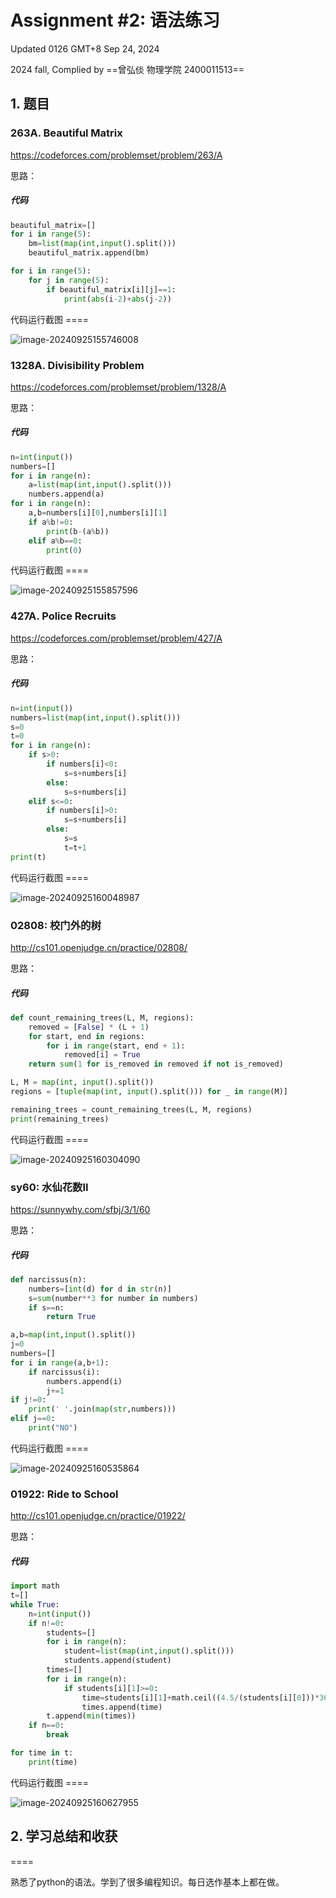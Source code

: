 # Assignment #2: 语法练习

Updated 0126 GMT+8 Sep 24, 2024

2024 fall, Complied by ==曾弘倓  物理学院  2400011513==



## 1. 题目

### 263A. Beautiful Matrix

https://codeforces.com/problemset/problem/263/A



思路：



##### 代码

```python
beautiful_matrix=[]
for i in range(5):
    bm=list(map(int,input().split()))
    beautiful_matrix.append(bm)

for i in range(5):
    for j in range(5):
        if beautiful_matrix[i][j]==1:
            print(abs(i-2)+abs(j-2))

```



代码运行截图 ====

![image-20240925155746008](C:\Users\lenovo\AppData\Roaming\Typora\typora-user-images\image-20240925155746008.png)



### 1328A. Divisibility Problem

https://codeforces.com/problemset/problem/1328/A



思路：



##### 代码

```python
n=int(input())
numbers=[]
for i in range(n):
    a=list(map(int,input().split()))
    numbers.append(a)
for i in range(n):
    a,b=numbers[i][0],numbers[i][1]
    if a%b!=0:
        print(b-(a%b))
    elif a%b==0:
        print(0)
```



代码运行截图 ====

![image-20240925155857596](C:\Users\lenovo\AppData\Roaming\Typora\typora-user-images\image-20240925155857596.png)



### 427A. Police Recruits

https://codeforces.com/problemset/problem/427/A



思路：



##### 代码

```python
n=int(input())
numbers=list(map(int,input().split()))
s=0
t=0
for i in range(n):
    if s>0:
        if numbers[i]<0:
            s=s+numbers[i]
        else:
            s=s+numbers[i]
    elif s<=0:
        if numbers[i]>0:
            s=s+numbers[i]
        else:
            s=s
            t=t+1
print(t)

```



代码运行截图 ====

![image-20240925160048987](C:\Users\lenovo\AppData\Roaming\Typora\typora-user-images\image-20240925160048987.png)



### 02808: 校门外的树

http://cs101.openjudge.cn/practice/02808/



思路：



##### 代码

```python
def count_remaining_trees(L, M, regions):
    removed = [False] * (L + 1)
    for start, end in regions:
        for i in range(start, end + 1):
            removed[i] = True
    return sum(1 for is_removed in removed if not is_removed)

L, M = map(int, input().split())
regions = [tuple(map(int, input().split())) for _ in range(M)]

remaining_trees = count_remaining_trees(L, M, regions)
print(remaining_trees)

```



代码运行截图 ====

![image-20240925160304090](C:\Users\lenovo\AppData\Roaming\Typora\typora-user-images\image-20240925160304090.png)



### sy60: 水仙花数II

https://sunnywhy.com/sfbj/3/1/60



思路：



##### 代码

```python
def narcissus(n):
    numbers=[int(d) for d in str(n)]
    s=sum(number**3 for number in numbers)
    if s==n:
        return True

a,b=map(int,input().split())
j=0
numbers=[]
for i in range(a,b+1):
    if narcissus(i):
        numbers.append(i)
        j+=1
if j!=0:
    print(' '.join(map(str,numbers)))
elif j==0:
    print("NO")

```



代码运行截图 ====

![image-20240925160535864](C:\Users\lenovo\AppData\Roaming\Typora\typora-user-images\image-20240925160535864.png)



### 01922: Ride to School

http://cs101.openjudge.cn/practice/01922/



思路：



##### 代码

```python
import math
t=[]
while True:
    n=int(input())
    if n!=0:
        students=[]
        for i in range(n):
            student=list(map(int,input().split()))
            students.append(student)
        times=[]
        for i in range(n):
            if students[i][1]>=0:
                time=students[i][1]+math.ceil((4.5/(students[i][0]))*3600)
                times.append(time)
        t.append(min(times))
    if n==0:
        break

for time in t:
    print(time)

```



代码运行截图 ====

![image-20240925160627955](C:\Users\lenovo\AppData\Roaming\Typora\typora-user-images\image-20240925160627955.png)



## 2. 学习总结和收获

====

熟悉了python的语法。学到了很多编程知识。每日选作基本上都在做。





